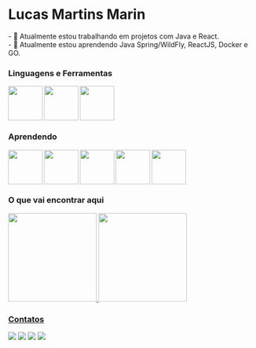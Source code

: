 # Lucas Martins Marin
<p align="center">
 </p>  
- 🔭 Atualmente estou trabalhando em projetos com Java e React.
</br>
- 🌱 Atualmente estou aprendendo Java Spring/WildFly, ReactJS, Docker e GO.

### Linguagens e Ferramentas
<img src="https://cdn.jsdelivr.net/gh/devicons/devicon/icons/java/java-original-wordmark.svg" width="70" align="left"/>
<img src="https://cdn.jsdelivr.net/gh/devicons/devicon/icons/postgresql/postgresql-original-wordmark.svg" width="70" align="left"/>
<img src="https://cdn.jsdelivr.net/gh/devicons/devicon/icons/spring/spring-original-wordmark.svg" width="70"/>

### Aprendendo
<img src="https://cdn.jsdelivr.net/gh/devicons/devicon/icons/react/react-original-wordmark.svg" width="70" align="left"/>
<img src="https://cdn.jsdelivr.net/gh/devicons/devicon/icons/java/java-original-wordmark.svg" width="70" align="left"/>
<img src="https://cdn.jsdelivr.net/gh/devicons/devicon/icons/spring/spring-original-wordmark.svg" width="70" align="left"/>
<img src="https://cdn.jsdelivr.net/gh/devicons/devicon/icons/docker/docker-original-wordmark.svg" width="70" align="left"/>
<img src="https://cdn.jsdelivr.net/gh/devicons/devicon/icons/jenkins/jenkins-original.svg" width="70"/>

### O que vai encontrar aqui
<div>
<a href="https://github.com/lucasmarinds">
<img height="180em" src="https://github-readme-stats.vercel.app/api/top-langs/?username=lucasmarinds&layout=compact&langs_count=7&theme=dracula"/>
<img height="180em" src="https://github-readme-stats.vercel.app/api?username=lucasmarinds&show_icons=true&theme=dracula&include_all_commits=true&count_private=true"/>
</div>
 
### Contatos
<div>
<a href="https://instagram.com/lucasmmarin22" target="_blank"><img src="https://img.shields.io/badge/-Instagram-%23E4405F?style=for-the-badge&logo=instagram&logoColor=white" target="_blank"></a>
<a href="https://www.twitch.tv/lcsmarin" target="_blank"><img src="https://img.shields.io/badge/Twitch-9146FF?style=for-the-badge&logo=twitch&logoColor=white" target="_blank"></a>
<a href = "mailto:lucasmarinds@gmail.com"><img src="https://img.shields.io/badge/Gmail-D14836?style=for-the-badge&logo=gmail&logoColor=white" target="_blank"></a>
<a href="https://www.linkedin.com/in/lucas-martins-marin-996716147/" target="_blank"><img src="https://img.shields.io/badge/-LinkedIn-%230077B5?style=for-the-badge&logo=linkedin&logoColor=white" target="_blank"></a>   
</div>
